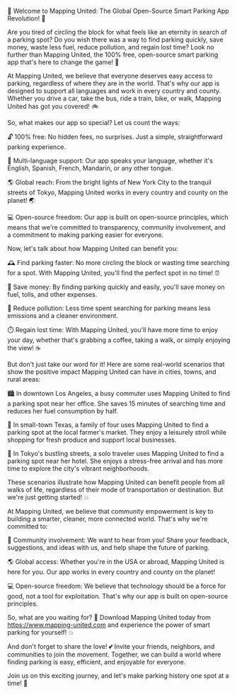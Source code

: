 🚀 Welcome to Mapping United: The Global Open-Source Smart Parking App Revolution! 🚀

Are you tired of circling the block for what feels like an eternity in search of a parking spot? Do you wish there was a way to find parking quickly, save money, waste less fuel, reduce pollution, and regain lost time? Look no further than Mapping United, the 100% free, open-source smart parking app that's here to change the game! 🚀

At Mapping United, we believe that everyone deserves easy access to parking, regardless of where they are in the world. That's why our app is designed to support all languages and work in every country and county. Whether you drive a car, take the bus, ride a train, bike, or walk, Mapping United has got you covered! 🚲

So, what makes our app so special? Let us count the ways:

🔓 100% free: No hidden fees, no surprises. Just a simple, straightforward parking experience.

💬 Multi-language support: Our app speaks your language, whether it's English, Spanish, French, Mandarin, or any other tongue.

🌎 Global reach: From the bright lights of New York City to the tranquil streets of Tokyo, Mapping United works in every country and county on the planet! 🌏

💻 Open-source freedom: Our app is built on open-source principles, which means that we're committed to transparency, community involvement, and a commitment to making parking easier for everyone.

Now, let's talk about how Mapping United can benefit you:

🕰️ Find parking faster: No more circling the block or wasting time searching for a spot. With Mapping United, you'll find the perfect spot in no time! ⏰

💸 Save money: By finding parking quickly and easily, you'll save money on fuel, tolls, and other expenses.

🌿 Reduce pollution: Less time spent searching for parking means less emissions and a cleaner environment.

⏱️ Regain lost time: With Mapping United, you'll have more time to enjoy your day, whether that's grabbing a coffee, taking a walk, or simply enjoying the view! ☕️

But don't just take our word for it! Here are some real-world scenarios that show the positive impact Mapping United can have in cities, towns, and rural areas:

🏙️ In downtown Los Angeles, a busy commuter uses Mapping United to find a parking spot near her office. She saves 15 minutes of searching time and reduces her fuel consumption by half.

🌳 In small-town Texas, a family of four uses Mapping United to find a parking spot at the local farmer's market. They enjoy a leisurely stroll while shopping for fresh produce and support local businesses.

🚌 In Tokyo's bustling streets, a solo traveler uses Mapping United to find a parking spot near her hotel. She enjoys a stress-free arrival and has more time to explore the city's vibrant neighborhoods.

These scenarios illustrate how Mapping United can benefit people from all walks of life, regardless of their mode of transportation or destination. But we're just getting started! 💥

At Mapping United, we believe that community empowerment is key to building a smarter, cleaner, more connected world. That's why we're committed to:

🌟 Community involvement: We want to hear from you! Share your feedback, suggestions, and ideas with us, and help shape the future of parking.

🌎 Global access: Whether you're in the USA or abroad, Mapping United is here for you. Our app works in every country and county on the planet!

💻 Open-source freedom: We believe that technology should be a force for good, not a tool for exploitation. That's why our app is built on open-source principles.

So, what are you waiting for? 🤔 Download Mapping United today from https://www.mapping-united.com and experience the power of smart parking for yourself! 💥

And don't forget to share the love! 💕 Invite your friends, neighbors, and communities to join the movement. Together, we can build a world where finding parking is easy, efficient, and enjoyable for everyone.

Join us on this exciting journey, and let's make parking history one spot at a time! 🚀